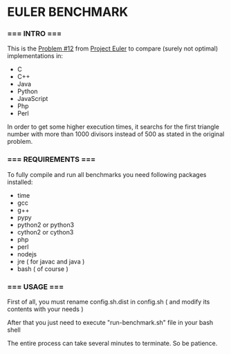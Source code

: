 # EULER BENCHMARK

### === INTRO ===

This is the [Problem #12](https://projecteuler.net/index.php?section=problems&id=12) from [Project Euler](https://projecteuler.net/) to compare (surely not optimal) implementations in:
 
- C
- C++
- Java
- Python
- JavaScript
- Php
- Perl

In order to get some higher execution times, it searchs for the first triangle number with more than 1000 divisors instead of 500 as stated in the original problem.

### === REQUIREMENTS ===

To fully compile and run all benchmarks you need following packages installed:

- time
- gcc
- g++
- pypy
- python2 or python3
- cython2 or cython3
- php
- perl
- nodejs
- jre ( for javac and java )
- bash ( of course )

### === USAGE ===

First of all, you must rename config.sh.dist in config.sh ( and modify its contents with your needs )

After that you just need to execute "run-benchmark.sh" file in your bash shell

The entire process can take several minutes to terminate. So be patience.

